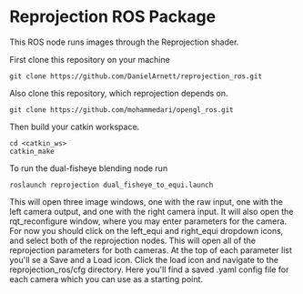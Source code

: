 # Reprojection ROS Package
This ROS node runs images through the Reprojection shader. 

First clone this repository on your machine
```
git clone https://github.com/DanielArnett/reprojection_ros.git
```

Also clone this repository, which reprojection depends on. 
```
git clone https://github.com/mohammedari/opengl_ros.git
```

Then build your catkin workspace.
```
cd <catkin_ws>
catkin_make
```

To run the dual-fisheye blending node run
```
roslaunch reprojection dual_fisheye_to_equi.launch
```

This will open three image windows, one with the raw input, one with the left camera output, and one with the right camera input. It will also open the rqt_reconfigure window, where you may enter parameters for the camera. For now you should click on the left_equi and right_equi dropdown icons, and select both of the reprojection nodes. This will open all of the reprojection parameters for both cameras. At the top of each parameter list you'll se a Save and a Load icon. Click the load icon and navigate to the reprojection_ros/cfg directory. Here you'll find a saved .yaml config file for each camera which you can use as a starting point.


